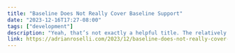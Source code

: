 ```yaml
---
title: "Baseline Does Not Really Cover Baseline Support"
date: "2023-12-16T17:27-08:00"
tags: ["development"]
description: "Yeah, that’s not exactly a helpful title. The relatively new Web Platform Baseline offering does not track browser support for accessibility features built into the web platform. If you need to understand whether browsers support accessibility features as your own base level set of requirements, for legal or other compliance…"
link: https://adrianroselli.com/2023/12/baseline-does-not-really-cover-baseline-support.html
---
```

